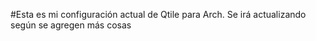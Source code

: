 #Esta es mi configuración actual de Qtile para Arch. Se irá actualizando según se agregen más cosas
